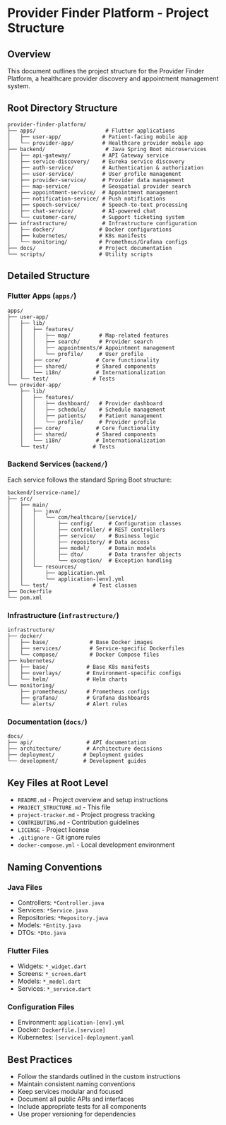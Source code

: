 # Provider Finder Platform - Project Structure

## Overview
This document outlines the project structure for the Provider Finder Platform, a healthcare provider discovery and appointment management system.

## Root Directory Structure
```
provider-finder-platform/
├── apps/                      # Flutter applications
│   ├── user-app/             # Patient-facing mobile app
│   └── provider-app/         # Healthcare provider mobile app
├── backend/                   # Java Spring Boot microservices
│   ├── api-gateway/          # API Gateway service
│   ├── service-discovery/    # Eureka service discovery
│   ├── auth-service/         # Authentication & authorization
│   ├── user-service/         # User profile management
│   ├── provider-service/     # Provider data management
│   ├── map-service/          # Geospatial provider search
│   ├── appointment-service/  # Appointment management
│   ├── notification-service/ # Push notifications
│   ├── speech-service/       # Speech-to-text processing
│   ├── chat-service/         # AI-powered chat
│   └── customer-care/        # Support ticketing system
├── infrastructure/           # Infrastructure configuration
│   ├── docker/              # Docker configurations
│   ├── kubernetes/          # K8s manifests
│   └── monitoring/          # Prometheus/Grafana configs
├── docs/                    # Project documentation
└── scripts/                 # Utility scripts
```

## Detailed Structure

### Flutter Apps (`apps/`)
```
apps/
├── user-app/
│   ├── lib/
│   │   ├── features/
│   │   │   ├── map/         # Map-related features
│   │   │   ├── search/      # Provider search
│   │   │   ├── appointments/# Appointment management
│   │   │   └── profile/     # User profile
│   │   ├── core/           # Core functionality
│   │   ├── shared/         # Shared components
│   │   └── i18n/           # Internationalization
│   └── test/              # Tests
└── provider-app/
    ├── lib/
    │   ├── features/
    │   │   ├── dashboard/   # Provider dashboard
    │   │   ├── schedule/    # Schedule management
    │   │   ├── patients/    # Patient management
    │   │   └── profile/     # Provider profile
    │   ├── core/           # Core functionality
    │   ├── shared/         # Shared components
    │   └── i18n/           # Internationalization
    └── test/              # Tests
```

### Backend Services (`backend/`)
Each service follows the standard Spring Boot structure:
```
backend/[service-name]/
├── src/
│   ├── main/
│   │   ├── java/
│   │   │   └── com/healthcare/[service]/
│   │   │       ├── config/     # Configuration classes
│   │   │       ├── controller/ # REST controllers
│   │   │       ├── service/    # Business logic
│   │   │       ├── repository/ # Data access
│   │   │       ├── model/      # Domain models
│   │   │       ├── dto/        # Data transfer objects
│   │   │       └── exception/  # Exception handling
│   │   └── resources/
│   │       ├── application.yml
│   │       └── application-[env].yml
│   └── test/              # Test classes
├── Dockerfile
└── pom.xml
```

### Infrastructure (`infrastructure/`)
```
infrastructure/
├── docker/
│   ├── base/             # Base Docker images
│   ├── services/         # Service-specific Dockerfiles
│   └── compose/          # Docker Compose files
├── kubernetes/
│   ├── base/            # Base K8s manifests
│   ├── overlays/        # Environment-specific configs
│   └── helm/            # Helm charts
└── monitoring/
    ├── prometheus/      # Prometheus configs
    ├── grafana/         # Grafana dashboards
    └── alerts/          # Alert rules
```

### Documentation (`docs/`)
```
docs/
├── api/                 # API documentation
├── architecture/        # Architecture decisions
├── deployment/         # Deployment guides
└── development/        # Development guides
```

## Key Files at Root Level
- `README.md` - Project overview and setup instructions
- `PROJECT_STRUCTURE.md` - This file
- `project-tracker.md` - Project progress tracking
- `CONTRIBUTING.md` - Contribution guidelines
- `LICENSE` - Project license
- `.gitignore` - Git ignore rules
- `docker-compose.yml` - Local development environment

## Naming Conventions

### Java Files
- Controllers: `*Controller.java`
- Services: `*Service.java`
- Repositories: `*Repository.java`
- Models: `*Entity.java`
- DTOs: `*Dto.java`

### Flutter Files
- Widgets: `*_widget.dart`
- Screens: `*_screen.dart`
- Models: `*_model.dart`
- Services: `*_service.dart`

### Configuration Files
- Environment: `application-[env].yml`
- Docker: `Dockerfile.[service]`
- Kubernetes: `[service]-deployment.yaml`

## Best Practices
- Follow the standards outlined in the custom instructions
- Maintain consistent naming conventions
- Keep services modular and focused
- Document all public APIs and interfaces
- Include appropriate tests for all components
- Use proper versioning for dependencies 